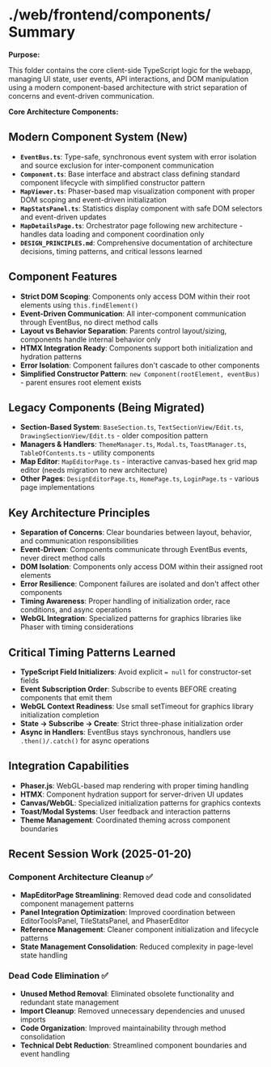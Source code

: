 # ./web/frontend/components/ Summary

**Purpose:**

This folder contains the core client-side TypeScript logic for the webapp, managing UI state, user events, API interactions, and DOM manipulation using a modern component-based architecture with strict separation of concerns and event-driven communication.

**Core Architecture Components:**

## Modern Component System (New)

*   **`EventBus.ts`**: Type-safe, synchronous event system with error isolation and source exclusion for inter-component communication
*   **`Component.ts`**: Base interface and abstract class defining standard component lifecycle with simplified constructor pattern
*   **`MapViewer.ts`**: Phaser-based map visualization component with proper DOM scoping and event-driven initialization  
*   **`MapStatsPanel.ts`**: Statistics display component with safe DOM selectors and event-driven updates
*   **`MapDetailsPage.ts`**: Orchestrator page following new architecture - handles data loading and component coordination only
*   **`DESIGN_PRINCIPLES.md`**: Comprehensive documentation of architecture decisions, timing patterns, and critical lessons learned

## Component Features

*   **Strict DOM Scoping**: Components only access DOM within their root elements using `this.findElement()`
*   **Event-Driven Communication**: All inter-component communication through EventBus, no direct method calls
*   **Layout vs Behavior Separation**: Parents control layout/sizing, components handle internal behavior only
*   **HTMX Integration Ready**: Components support both initialization and hydration patterns
*   **Error Isolation**: Component failures don't cascade to other components
*   **Simplified Constructor Pattern**: `new Component(rootElement, eventBus)` - parent ensures root element exists

## Legacy Components (Being Migrated)

*   **Section-Based System**: `BaseSection.ts`, `TextSectionView/Edit.ts`, `DrawingSectionView/Edit.ts` - older composition pattern
*   **Managers & Handlers**: `ThemeManager.ts`, `Modal.ts`, `ToastManager.ts`, `TableOfContents.ts` - utility components  
*   **Map Editor**: `MapEditorPage.ts` - interactive canvas-based hex grid map editor (needs migration to new architecture)
*   **Other Pages**: `DesignEditorPage.ts`, `HomePage.ts`, `LoginPage.ts` - various page implementations

## Key Architecture Principles

*   **Separation of Concerns**: Clear boundaries between layout, behavior, and communication responsibilities
*   **Event-Driven**: Components communicate through EventBus events, never direct method calls  
*   **DOM Isolation**: Components only access DOM within their assigned root elements
*   **Error Resilience**: Component failures are isolated and don't affect other components
*   **Timing Awareness**: Proper handling of initialization order, race conditions, and async operations
*   **WebGL Integration**: Specialized patterns for graphics libraries like Phaser with timing considerations

## Critical Timing Patterns Learned

*   **TypeScript Field Initializers**: Avoid explicit `= null` for constructor-set fields
*   **Event Subscription Order**: Subscribe to events BEFORE creating components that emit them
*   **WebGL Context Readiness**: Use small setTimeout for graphics library initialization completion
*   **State → Subscribe → Create**: Strict three-phase initialization order
*   **Async in Handlers**: EventBus stays synchronous, handlers use `.then()/.catch()` for async operations

## Integration Capabilities

*   **Phaser.js**: WebGL-based map rendering with proper timing handling
*   **HTMX**: Component hydration support for server-driven UI updates  
*   **Canvas/WebGL**: Specialized initialization patterns for graphics contexts
*   **Toast/Modal Systems**: User feedback and interaction patterns
*   **Theme Management**: Coordinated theming across component boundaries

## Recent Session Work (2025-01-20)

### Component Architecture Cleanup ✅
*   **MapEditorPage Streamlining**: Removed dead code and consolidated component management patterns
*   **Panel Integration Optimization**: Improved coordination between EditorToolsPanel, TileStatsPanel, and PhaserEditor
*   **Reference Management**: Cleaner component initialization and lifecycle patterns
*   **State Management Consolidation**: Reduced complexity in page-level state handling

### Dead Code Elimination ✅
*   **Unused Method Removal**: Eliminated obsolete functionality and redundant state management
*   **Import Cleanup**: Removed unnecessary dependencies and unused imports
*   **Code Organization**: Improved maintainability through method consolidation
*   **Technical Debt Reduction**: Streamlined component boundaries and event handling
